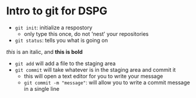 # Intro to git for DSPG

- `git init`: initialize a respostory
    - only type this once, do not 'nest' your repositories
- `git status`: tells you what is going on

*this* is an italic, and **this is bold**

- `git add` will add a file to the staging area
- `git commit` will take whatever is in the staging area and 
commit it
    - this will open a text editor for you to write your 
message
    - `git commit -m "message"`: will allow you to write a 
commit message in a single line
